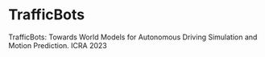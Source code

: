 # TrafficBots
TrafficBots: Towards World Models for Autonomous Driving Simulation and Motion Prediction. ICRA 2023
